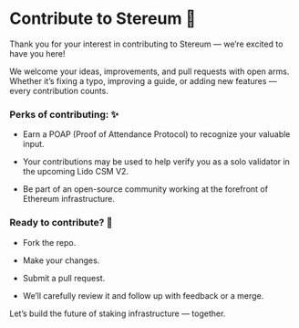 # Contribute to Stereum 🚀

Thank you for your interest in contributing to Stereum — we’re excited to have you here!

We welcome your ideas, improvements, and pull requests with open arms. Whether it’s fixing a typo, improving a guide, or adding new features — every contribution counts.

### Perks of contributing: ✨

- Earn a POAP (Proof of Attendance Protocol) to recognize your valuable input.

- Your contributions may be used to help verify you as a solo validator in the upcoming Lido CSM V2.

- Be part of an open-source community working at the forefront of Ethereum infrastructure.

### Ready to contribute? 🔧

- Fork the repo.

- Make your changes.

- Submit a pull request.

- We’ll carefully review it and follow up with feedback or a merge.

Let’s build the future of staking infrastructure — together.